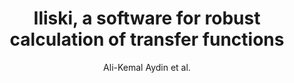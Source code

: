---
cat: ciel
subcat: neurophysics
bestof: false
author: Ali-Kemal Aydin et al.
title: Iliski, a software for robust calculation of transfer functions
journal: PLoS Comput Biol
year: 2021
type: article
url: https -//dx.plos.org/10.1371/journal.pcbi.1008614
doi: 10.1371/journal.pcbi.1008614
---